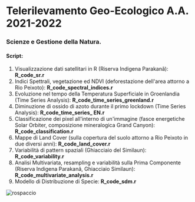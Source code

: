 # Telerilevamento Geo-Ecologico A.A. 2021-2022

### Scienze e Gestione della Natura. 
#### Script: 

1) Visualizzazione dati satellitari in R (Riserva Indigena Parakanã): **R_code_sr.r**
2) Indici Spettrali, vegetazione ed NDVI (deforestazione dell'area attorno a Rio Peixoto): **R_code_spectral_indices.r**
3) Evoluzione nel tempo della Temperatura Superficiale in Groenlandia (Time Series Analysis): **R_code_time_series_greenland.r**
4) Diminuzione di ossido di azoto durante il primo lockdown (Time Series Analysis): **R_code_time_series_ EN.r**
5) Classificazione dei pixel all'interno di un'immagine (fasce energetiche Solar Orbiter, composizione mineralogica Grand Canyon): **R_code_classification.r**
7) Mappe di Land Cover (sulla copertura del suolo attorno a Rio Peixoto in due diversi anni): **R_code_land_cover.r**
8) Variabilità di pattern spaziali (Ghiacciaio del Similaun): **R_code_variability.r**
9) Analisi Multivariata, resampling e variabilità sulla Prima Componente (Riserva Indigena Parakanã, Ghiacciaio Similaun): **R_code_multivariate_analysis.r**
10) Modello di Distribuzione di Specie: **R_code_sdm.r**

![rospaccio](https://user-images.githubusercontent.com/63868353/171892805-33846864-6692-4844-b808-3f21bf869782.jpg)
